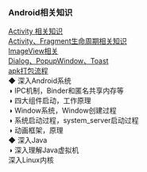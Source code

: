 ### Android相关知识
[Activity 相关知识](Activity_Fragment_Context/Activity/Activity.md)  
[Activity、Fragment生命周期相关知识](Activity_Fragment_Context/lifecycle/Lifecycle.md)  
[ImageView相关](ImageView/ImageView.md)    
[Dialog、PopupWindow、Toast](Dialog_PopupWindow_Toast/Dialog_PopupWindow_Toast.md)  
[apk打包流程](Other/apk_build.md)    
◆ 深入Android系统  
◑ IPC机制，Binder和匿名共享内存等  
◑ 四大组件启动，工作原理  
◑ Window系统，Window创建过程  
◑ 系统启动过程，system_server启动过程  
◑ 动画框架，原理  
◆ 深入Java  
◑ 深入理解Java虚拟机  
深入Linux内核  
 